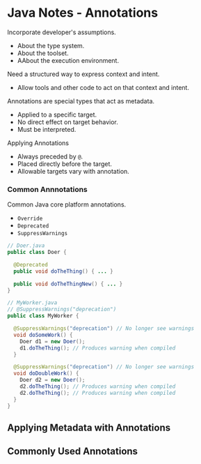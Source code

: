 # Java Notes - Annotations

Incorporate developer's assumptions.

* About the type system.
* About the toolset.
* AAbout the execution environment.

Need a structured way to express context and intent.

* Allow tools and other code to act on that context and intent.

Annotations are special types that act as metadata.

* Applied to a specific target.
* No direct effect on target behavior.
* Must be interpreted.

Applying Annotations

* Always preceded by `@`.
* Placed directly before the target.
* Allowable targets vary with annotation.

### Common Annnotations

Common Java core platform annotations.

* `Override`
* `Deprecated`
* `SuppressWarnings`

```java
// Doer.java
public class Doer {

  @Deprecated
  public void doTheThing() { ... }

  public void doTheThingNew() { ... }
}

// MyWorker.java
// @SuppressWarnings("deprecation")
public class MyWorker {

  @SuppressWarnings("deprecation") // No longer see warnings
  void doSomeWork() {
    Doer d1 = new Doer();
    d1.doTheThing(); // Produces warning when compiled
  }

  @SuppressWarnings("deprecation") // No longer see warnings
  void doDoubleWork() {
    Doer d2 = new Doer();
    d2.doTheThing(); // Produces warning when compiled
    d2.doTheThing(); // Produces warning when compiled
  }
}
```

## Applying Metadata with Annotations

##  Commonly Used Annotations